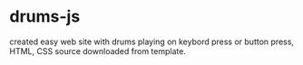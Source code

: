 # drums-js

created easy web site with drums playing on keybord press or button press, HTML, CSS source downloaded from template.
